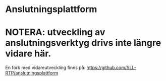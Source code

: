 # Anslutningsplattform

# NOTERA: utveckling av anslutningsverktyg drivs inte längre vidare här.
En fork med vidareutveckling finns på: https://github.com/SLL-RTP/anslutningsplattform

